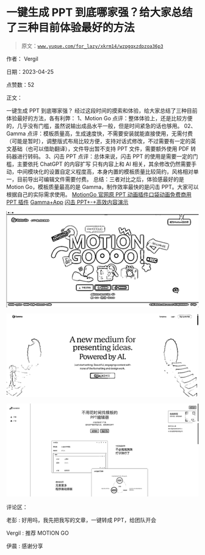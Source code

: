 # 一键生成 PPT 到底哪家强？给大家总结了三种目前体验最好的方法

> 原文：[`www.yuque.com/for_lazy/xkrm14/wzpgqxzdpzoa36p3`](https://www.yuque.com/for_lazy/xkrm14/wzpgqxzdpzoa36p3)

作者： Vergil

日期：2023-04-25

点赞数：52

正文：

一键生成 PPT 到底哪家强？ 经过这段时间的摸索和体验，给大家总结了三种目前体验最好的方法，各有利弊： 1、M‍‍otion Go 点评：整体体验上，还是比较方便的，几乎没有门槛，虽然说输出成品水平一般，但是时间紧急的话也够用。 02、Gamma 点评：模板质量高，生成速度快，不需要安装就能直接使用，无需付费（可能是暂时），调整版式布局比较方便，支持对话式修改，不过需要有一定的英文基础（也可以借助翻译），文件导出暂不支持 PPT 文件，需要额外使用 PDF 转码器进行转码。 3、闪击 PPT 点评：总体来说，闪击 PPT 的使用是需要一定的门槛，主要依托 ChatGPT 的内容扩写 只有内容上和 AI 相关，其余修改仍然需要手动，中间模块化的设置自定义程度高，本身内置的模板质量比较简约，风格相对单一，目前导出可编辑文件需要付费。 总结：三者对比之后，体验感最好的是 Motion Go，模板质量最高的是 Gamma，制作效率最快的是闪击 PPT。大家可以根据自己的实际需求使用。 [MotionGo 官网原 PPT 动画插件口袋动画免费商用 PPT 插件](http://motion.yoo-ai.com/) [Gamma+App](https://gamma.app/) [闪击 PPT+-+高效内容演示](https://ppt.sankki.com/)

![](img/3c3a5d1d5ddf0e066bae78948ebcab23.png)

![](img/66cb5990ad02fce1a2321c728d98d895.png)

![](img/427df7084c8752bc28a3e4b236c7f281.png)

评论区：

老彭 : 好用吗，我先把我写的文章，一键转成 PPT，给团队开会

Vergil : 推荐 MOTION GO

伊晨 : 感谢分享

